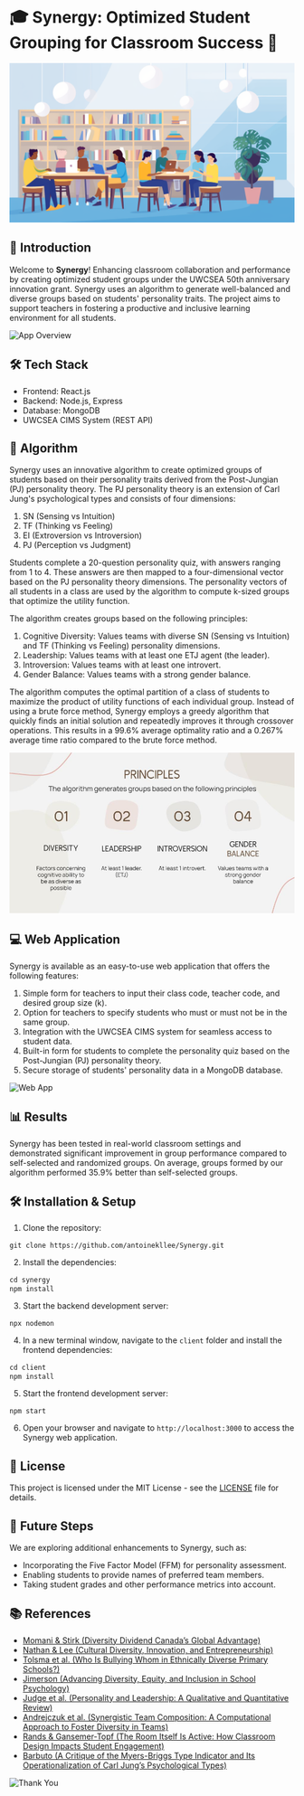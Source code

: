 # 🎓 Synergy: Optimized Student Grouping for Classroom Success 🚀

![Synergy Banner](./images/banner.jpg)

## 🌟 Introduction

Welcome to **Synergy**! Enhancing classroom collaboration and performance by creating optimized student groups under the UWCSEA 50th anniversary innovation grant. Synergy uses an algorithm to generate well-balanced and diverse groups based on students' personality traits. The project aims to support teachers in fostering a productive and inclusive learning environment for all students.

![App Overview](./images/app_overview.jpg)

## 🛠️ Tech Stack

- Frontend: React.js
- Backend: Node.js, Express
- Database: MongoDB
- UWCSEA CIMS System (REST API)

## 🧪 Algorithm

Synergy uses an innovative algorithm to create optimized groups of students based on their personality traits derived from the Post-Jungian (PJ) personality theory. The PJ personality theory is an extension of Carl Jung's psychological types and consists of four dimensions:

1. SN (Sensing vs Intuition)
2. TF (Thinking vs Feeling)
3. EI (Extroversion vs Introversion)
4. PJ (Perception vs Judgment)

Students complete a 20-question personality quiz, with answers ranging from 1 to 4. These answers are then mapped to a four-dimensional vector based on the PJ personality theory dimensions. The personality vectors of all students in a class are used by the algorithm to compute k-sized groups that optimize the utility function.

The algorithm creates groups based on the following principles:

1. Cognitive Diversity: Values teams with diverse SN (Sensing vs Intuition) and TF (Thinking vs Feeling) personality dimensions.
2. Leadership: Values teams with at least one ETJ agent (the leader).
3. Introversion: Values teams with at least one introvert.
4. Gender Balance: Values teams with a strong gender balance.

The algorithm computes the optimal partition of a class of students to maximize the product of utility functions of each individual group. Instead of using a brute force method, Synergy employs a greedy algorithm that quickly finds an initial solution and repeatedly improves it through crossover operations. This results in a 99.6% average optimality ratio and a 0.267% average time ratio compared to the brute force method.

![Algorithm](./images/algorithm.jpg)

## 💻 Web Application

Synergy is available as an easy-to-use web application that offers the following features:

1. Simple form for teachers to input their class code, teacher code, and desired group size (k).
2. Option for teachers to specify students who must or must not be in the same group.
3. Integration with the UWCSEA CIMS system for seamless access to student data.
4. Built-in form for students to complete the personality quiz based on the Post-Jungian (PJ) personality theory.
5. Secure storage of students' personality data in a MongoDB database.

![Web App](./images/web_app.jpg)

## 📊 Results

Synergy has been tested in real-world classroom settings and demonstrated significant improvement in group performance compared to self-selected and randomized groups. On average, groups formed by our algorithm performed 35.9% better than self-selected groups.

## 🛠️ Installation & Setup

1. Clone the repository:

```
git clone https://github.com/antoinekllee/Synergy.git
```

2. Install the dependencies:

```
cd synergy
npm install
```

3. Start the backend development server:

```
npx nodemon
```

4. In a new terminal window, navigate to the `client` folder and install the frontend dependencies:

```
cd client
npm install
```

5. Start the frontend development server:

```
npm start
```

6. Open your browser and navigate to `http://localhost:3000` to access the Synergy web application.

## 📜 License

This project is licensed under the MIT License - see the [LICENSE](LICENSE) file for details.

## 🌱 Future Steps

We are exploring additional enhancements to Synergy, such as:

- Incorporating the Five Factor Model (FFM) for personality assessment.
- Enabling students to provide names of preferred team members.
- Taking student grades and other performance metrics into account.

## 📚 References

- [Momani & Stirk (Diversity Dividend Canada’s Global Advantage)](www.cigionline.org/static/documents/documents/DiversitySpecial%20Report%20WEB_0.pdf)
- [Nathan & Lee (Cultural Diversity, Innovation, and Entrepreneurship)](www.tandfonline.com/doi/abs/10.1111/ecge.12016)
- [Tolsma et al. (Who Is Bullying Whom in Ethnically Diverse Primary Schools?)](https://doi.org/10.1016/j.socnet.2012.12.002)
- [Jimerson (Advancing Diversity, Equity, and Inclusion in School Psychology)](www.tandfonline.com/doi/full/10.1080/2372966X.2021.1889938)
- [Judge et al. (Personality and Leadership: A Qualitative and Quantitative Review)](https://doi.org/10.1037/0021-9010.87.4.765)
- [Andrejczuk et al. (Synergistic Team Composition: A Computational Approach to Foster Diversity in Teams)](https://doi.org/10.1016/j.knosys.2019.06.007)
- [Rands & Gansemer-Topf (The Room Itself Is Active: How Classroom Design Impacts Student Engagement)](files.eric.ed.gov/fulltext/EJ1152568.pdf)
- [Barbuto (A Critique of the Myers-Briggs Type Indicator and Its Operationalization of Carl Jung’s Psychological Types)](https://doi.org/10.2466/pr0.1997.80.2.611)

![Thank You](./images/thank_you.jpg)
